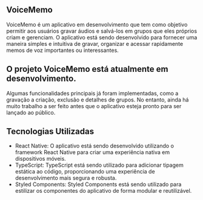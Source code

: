 ## VoiceMemo
VoiceMemo é um aplicativo em desenvolvimento que tem como objetivo permitir aos usuários gravar áudios e salvá-los em grupos que eles próprios criam e gerenciam. O aplicativo está sendo desenvolvido para fornecer uma maneira simples e intuitiva de gravar, organizar e acessar rapidamente memos de voz importantes ou interessantes.

## O projeto VoiceMemo está atualmente em desenvolvimento. 

Algumas funcionalidades principais já foram implementadas, como a gravação a criação, exclusão e detalhes de grupos. No entanto, ainda há muito trabalho a ser feito antes que o aplicativo esteja pronto para ser lançado ao público.

## Tecnologias Utilizadas
 - React Native: O aplicativo está sendo desenvolvido utilizando o framework React Native para criar uma experiência nativa em dispositivos móveis.
- TypeScript: TypeScript está sendo utilizado para adicionar tipagem estática ao código, proporcionando uma experiência de desenvolvimento mais segura e robusta.
- Styled Components: Styled Components está sendo utilizado para estilizar os componentes do aplicativo de forma modular e reutilizável.
